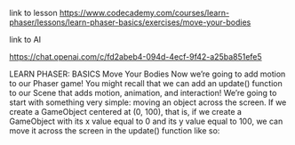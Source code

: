 link to lesson
https://www.codecademy.com/courses/learn-phaser/lessons/learn-phaser-basics/exercises/move-your-bodies

link to AI

https://chat.openai.com/c/fd2abeb4-094d-4ecf-9f42-a25ba851efe5

LEARN PHASER: BASICS
Move Your Bodies
Now we’re going to add motion to our Phaser game! You might recall that we can add an update() function to our Scene that adds motion, animation, and interaction! We’re going to start with something very simple: moving an object across the screen. If we create a GameObject centered at (0, 100), that is, if we create a GameObject with its x value equal to 0 and its y value equal to 100, we can move it across the screen in the update() function like so:




